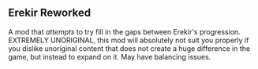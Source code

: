 ## Erekir Reworked
A mod that *attempts* to try fill in the gaps between Erekir's progression. EXTREMELY UNORIGINAL,
this mod will absolutely not suit you properly if you dislike unoriginal content that does not
create a huge difference in the game, but instead to expand on it. May have balancing issues.